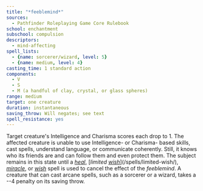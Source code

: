 ```yaml
---
title: "*feeblemind*"
sources:
  - Pathfinder Roleplaying Game Core Rulebook
school: enchantment
subschool: compulsion
descriptors:
  - mind-affecting
spell_lists:
  - {name: sorcerer/wizard, level: 5}
  - {name: medium, level: 4}
casting_time: 1 standard action
components:
  - V
  - S
  - M (a handful of clay, crystal, or glass spheres)
range: medium
target: one creature
duration: instantaneous
saving_throw: Will negates; see text
spell_resistance: yes
---
```


Target creature's Intelligence and Charisma scores each drop to 1. The affected creature is unable to use Intelligence- or Charisma- based skills, cast spells, understand language, or communicate coherently. Still, it knows who its friends are and can follow them and even protect them. The subject remains in this state until a [*heal*](/spells/heal/), [*limited [*wish*](/spells/wish/)*](/spells/limited-wish/), [*miracle*](/spells/miracle/), or [*wish*](/spells/wish/) spell is used to cancel the effect of the *feeblemind*. A creature that can cast arcane spells, such as a sorcerer or a wizard, takes a --4 penalty on its saving throw.

